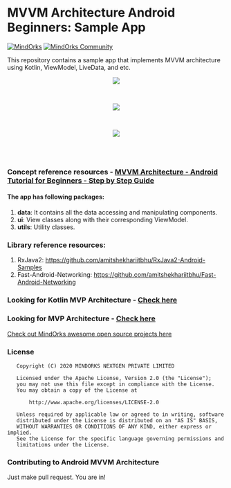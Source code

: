 # MVVM Architecture Android Beginners: Sample App
[![MindOrks](https://img.shields.io/badge/mindorks-opensource-blue.svg)](https://mindorks.com/open-source-projects)
[![MindOrks Community](https://img.shields.io/badge/join-community-blue.svg)](https://mindorks.com/join-community)

This repository contains a sample app that implements MVVM architecture using Kotlin, ViewModel, LiveData, and etc.
<p align="center">
  <img src="https://raw.githubusercontent.com/MindorksOpenSource/MVVM-Architecture-Android-Beginners/master/assets/banner-mvvm-arch-beginners.jpg">
</p>
<br>
<p align="center">
  <img src="https://raw.githubusercontent.com/MindorksOpenSource/MVVM-Architecture-Android-Beginners/master/assets/mvvm-arch.png">
</p>
<br>
<p align="center">
  <img src="https://raw.githubusercontent.com/MindorksOpenSource/MVVM-Architecture-Android-Beginners/master/assets/project-structure-mvvm.png">
</p>
<br>
<br>

### Concept reference resources - [MVVM Architecture - Android Tutorial for Beginners - Step by Step Guide](https://blog.mindorks.com/mvvm-architecture-android-tutorial-for-beginners-step-by-step-guide)

#### The app has following packages:
1. **data**: It contains all the data accessing and manipulating components.
3. **ui**: View classes along with their corresponding ViewModel.
4. **utils**: Utility classes.

### Library reference resources:
1. RxJava2: https://github.com/amitshekhariitbhu/RxJava2-Android-Samples
2. Fast-Android-Networking: https://github.com/amitshekhariitbhu/Fast-Android-Networking

### Looking for Kotlin MVP Architecture - [Check here](https://github.com/MindorksOpenSource/android-kotlin-mvp-architecture)

### Looking for MVP Architecture - [Check here](https://github.com/MindorksOpenSource/android-mvp-architecture)

[Check out MindOrks awesome open source projects here](https://mindorks.com/open-source-projects)

### License
```
   Copyright (C) 2020 MINDORKS NEXTGEN PRIVATE LIMITED

   Licensed under the Apache License, Version 2.0 (the "License");
   you may not use this file except in compliance with the License.
   You may obtain a copy of the License at

       http://www.apache.org/licenses/LICENSE-2.0

   Unless required by applicable law or agreed to in writing, software
   distributed under the License is distributed on an "AS IS" BASIS,
   WITHOUT WARRANTIES OR CONDITIONS OF ANY KIND, either express or implied.
   See the License for the specific language governing permissions and
   limitations under the License.
```

### Contributing to Android MVVM Architecture
Just make pull request. You are in!
